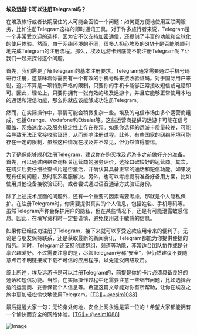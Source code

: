 **埃及远游卡可以注册Telegram吗？**

在埃及旅行或者长期居住的人可能会面临一个问题：如何更方便地使用互联网服务，比如注册Telegram这样的即时通讯工具。对于许多旅行者来说，Telegram是一个非常受欢迎的选择，因为它不仅支持加密通信，还提供了丰富的功能和全球化的使用体验。然而，由于网络环境的不同，很多人担心埃及的SIM卡是否能够顺利地完成Telegram的注册流程。那么，埃及远游卡到底能不能注册Telegram呢？让我们一起来探讨这个问题。

首先，我们需要了解Telegram的基本注册要求。Telegram通常需要通过手机号码进行注册，这意味着你需要有一个有效的手机号码来接收验证码。对于国际用户来说，这并不算是一项特别严格的限制，只要你的手机卡能够正常接收短信或电话即可。因此，理论上，只要你拥有一张有效的埃及远游卡，并且它能够正常使用本地的通话和短信功能，那么你就应该能够成功注册Telegram。

然而，在实际操作中，事情可能会稍微复杂一些。埃及的电信市场由多个运营商组成，包括Orange、Vodafone和Etisalat等。这些运营商提供的远游卡可能在信号覆盖、网络速度以及服务稳定性上存在差异。如果你选择的远游卡质量较差，可能会导致无法正常接收验证码，从而影响注册过程。此外，有些国家的网络环境可能存在一定的限制，虽然这种情况在埃及并不常见，但仍然值得警惕。

为了确保能够顺利注册Telegram，建议你在购买埃及远游卡之前做好充分准备。首先，可以通过网络查询相关运营商的服务评价，选择口碑较好的运营商。其次，在购买后要仔细检查卡片是否激活，并确认其具备正常的通话和短信功能。如果发现有任何问题，及时联系客服解决。另外，也可以考虑提前准备好备用方案，比如使用其他设备接收验证码，或者尝试通过语音通话方式验证身份。

除了上述技术层面的问题外，还有一个重要的因素需要考虑，那就是个人隐私保护。在注册Telegram时，你需要提供真实的个人信息，包括姓名、手机号码等。虽然Telegram声称会保护用户的隐私，但在某些情况下，还是有可能泄露敏感信息。因此，在填写资料时一定要谨慎，避免使用过于敏感的信息。

如果你已经成功注册了Telegram，接下来就可以享受这款应用带来的便利了。无论是与朋友保持联系，还是获取最新的新闻资讯，Telegram都能为你提供便捷的服务。同时，Telegram还支持创建群组、频道等功能，非常适合团队协作或是分享兴趣爱好。不过需要注意的是，尽管Telegram号称“安全”，但仍然建议不要随意点击不明链接或下载不可信的应用程序，以免遭受网络攻击。

综上所述，埃及远游卡是可以注册Telegram的，前提是你的卡片必须具备良好的通话和短信功能。当然，在实际操作过程中还需要注意一些细节问题，比如选择合适的运营商、妥善保管个人信息等。希望这篇文章能对你有所帮助，让你在埃及之旅中更加轻松愉快地使用Telegram。[[TG💪+ @esim1088](https://t.me/s/esim1088)]

最后提醒大家一句：无论身处何地，安全上网永远是第一位的！希望大家都能拥有一个愉快而安全的网络体验。[[TG💪+ @esim1088](https://t.me/s/esim1088)] 

![Image](https://i.postimg.cc/4NQfJmqS/Snipaste-2025-05-13-00-14-12.png)